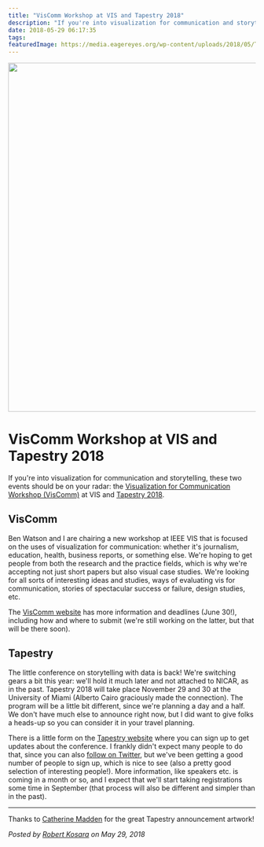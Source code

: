 ```yaml
---
title: "VisComm Workshop at VIS and Tapestry 2018"
description: "If you're into visualization for communication and storytelling, these two events should be on your radar: the Visualization for Communication Workshop (VisComm) at VIS and Tapestry 2018."
date: 2018-05-29 06:17:35
tags: 
featuredImage: https://media.eagereyes.org/wp-content/uploads/2018/05/Tapestry_01.png
---
```


<p align="center"><img src="https://media.eagereyes.org/wp-content/uploads/2018/05/Tapestry_01.png" width="1283" height="710" /></p>

# VisComm Workshop at VIS and Tapestry 2018

If you're into visualization for communication and storytelling, these two events should be on your radar: the <a href="https://viscomm.io">Visualization for Communication Workshop (VisComm)</a> at VIS and <a href="http://www.tapestryconference.com">Tapestry 2018</a>.

## VisComm

Ben Watson and I are chairing a new workshop at IEEE VIS that is focused on the uses of visualization for communication: whether it's journalism, education, health, business reports, or something else. We're hoping to get people from both the research and the practice fields, which is why we're accepting not just short papers but also visual case studies. We're looking for all sorts of interesting ideas and studies, ways of evaluating vis for communication, stories of spectacular success or failure, design studies, etc.

The <a href="https://viscomm.io">VisComm website</a> has more information and deadlines (June 30!), including how and where to submit (we're still working on the latter, but that will be there soon).

## Tapestry

The little conference on storytelling with data is back! We're switching gears a bit this year: we'll hold it much later and not attached to NICAR, as in the past. Tapestry 2018 will take place November 29 and 30 at the University of Miami (Alberto Cairo graciously made the connection). The program will be a little bit different, since we're planning a day and a half. We don't have much else to announce right now, but I did want to give folks a heads-up so you can consider it in your travel planning.

There is a little form on the <a href="http://www.tapestryconference.com">Tapestry website</a> where you can sign up to get updates about the conference. I frankly didn't expect many people to do that, since you can also <a href="https://twitter.com/tapestryconf">follow on Twitter</a>, but we've been getting a good number of people to sign up, which is nice to see (also a pretty good selection of interesting people!). More information, like speakers etc. is coming in a month or so, and I expect that we'll start taking registrations some time in September (that process will also be different and simpler than in the past).

<hr />

Thanks to <a href="http://catherinemaddenrelay.com/">Catherine Madden</a> for the great Tapestry announcement artwork!


_Posted by <a href="/about">Robert Kosara</a> on May 29, 2018_


